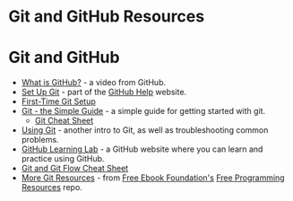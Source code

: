 # Git and GitHub Resources

# Git and GitHub
- [What is GitHub?](https://www.youtube.com/watch?v=w3jLJU7DT5E) - a video from GitHub.
- [Set Up Git](https://help.github.com/articles/set-up-git/) - part of the [GitHub Help](https://help.github.com/) website.
- [First-Time Git Setup](https://git-scm.com/book/en/v2/Getting-Started-First-Time-Git-Setup)
- [Git - the Simple Guide](http://rogerdudler.github.io/git-guide/) - a simple guide for getting started with git.
  - [Git Cheat Sheet](http://rogerdudler.github.io/git-guide/files/git_cheat_sheet.pdf)
- [Using Git](http://www.magic-analytics.com/blog/using-git-the-solo-master) - another intro to Git, as well as troubleshooting common problems.
- [GitHub Learning Lab](https://lab.github.com/) - a GitHub website where you can learn and practice using GitHub.
- [Git and Git Flow Cheat Sheet](https://github.com/arslanbilal/git-cheat-sheet#readme)
- [More Git Resources](https://github.com/EbookFoundation/free-programming-books/blob/master/free-programming-books.md#git) - from [Free Ebook Foundation's](https://github.com/EbookFoundation) [Free Programming Resources](https://github.com/EbookFoundation/free-programming-books) repo.
